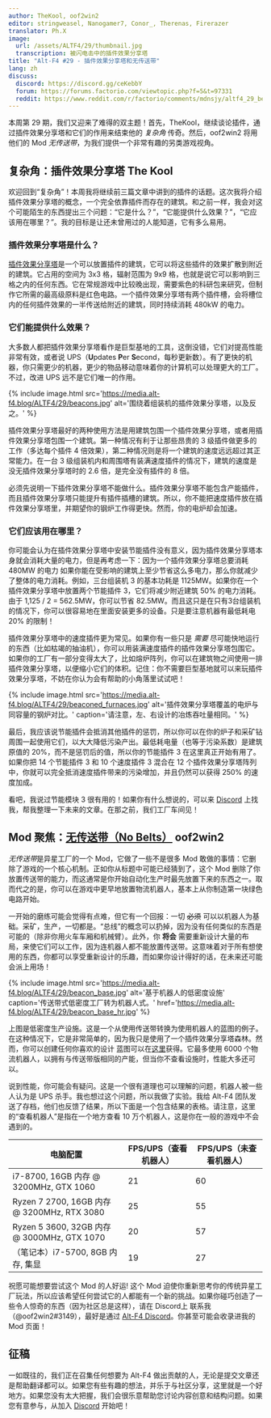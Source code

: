 ```yaml
---
author: TheKool, oof2win2
editor: stringweasel, Nanogamer7, Conor_, Therenas, Firerazer
translator: Ph.X
image:
  url: /assets/ALTF4/29/thumbnail.jpg
  transcription: 被闪电击中的插件效果分享塔
title: "Alt-F4 #29 - 插件效果分享塔和无传送带"
lang: zh
discuss:
  discord: https://discord.gg/ceKebbY
  forum: https://forums.factorio.com/viewtopic.php?f=5&t=97331
  reddit: https://www.reddit.com/r/factorio/comments/mdnsjy/altf4_29_beacons_and_not_belts/
---
```


本周第 29 期，我们又迎来了难得的双主题！首先，TheKool，继续谈论插件，通过插件效果分享塔和它们的作用来结束他的 *复杂角* 传奇。然后，oof2win2 将用他们的 Mod *无传送带*，为我们提供一个非常有趣的另类游戏视角。

## 复杂角：插件效果分享塔 <author>The Kool</author>

欢迎回到“复杂角”！本周我将继续前三篇文章中讲到的插件的话题。这次我将介绍插件效果分享塔的概念，一个完全依靠插件而存在的建筑。和之前一样，我会对这个可能陌生的东西提出三个问题：“它是什么？”，“它能提供什么效果？”，“它应该用在哪里？”。我的目标是让还未曾用过的人能知道，它有多么易用。

### 插件效果分享塔是什么？

[插件效果分享塔](https://wiki.factorio.com/Beacon/zh)是一个可以放置插件的建筑，它可以将这些插件的效果扩散到附近的建筑。它占用的空间为 3x3 格，辐射范围为 9x9 格，也就是说它可以影响到三格之内的任何东西。它在常规游戏中比较晚出现，需要紫色的科研包来研究，但制作它所需的最高级原料是红色电路。一个插件效果分享塔有两个插件槽，会将槽位内的任何插件效果的一半传送给附近的建筑，同时持续消耗 480kW 的电力。

### 它们能提供什么效果？

大多数人都把插件效果分享塔看作是巨型基地的工具，这倒没错，它们对提高性能非常有效，或者说 UPS（**U**pdates **P**er **S**econd，每秒更新数）。有了更快的机器，你只需更少的机器，更少的物品移动意味着你的计算机可以处理更大的工厂。不过，改进 UPS 远不是它们唯一的作用。

{% include image.html src='https://media.alt-f4.blog/ALTF4/29/beacons.jpg' alt='围绕着组装机的插件效果分享塔，以及反之。' %}

插件效果分享塔最好的两种使用方法是用建筑包围一个插件效果分享塔，或者用插件效果分享塔包围一个建筑。第一种情况有利于让那些昂贵的 3 级插件做更多的工作（多达每个插件 4 倍效果），第二种情况则是将一个建筑的速度远远超过其正常能力。在一台 3 级组装机内和周围塔有装满速度插件的情况下，建筑的速度是没无插件效果分享塔时的 2.6 倍，是完全没有插件的 8 倍。

必须先说明一下插件效果分享塔不能做什么。插件效果分享塔不能包含产能插件，而且插件效果分享塔只能提升有插件插槽的建筑。所以，你不能把速度插件放在插件效果分享塔里，并期望你的钢炉工作得更快。然而，你的电炉却会加速。

### 它们应该用在哪里？

你可能会认为在插件效果分享塔中安装节能插件没有意义，因为插件效果分享塔本身就会消耗大量的电力，但是再考虑一下：因为一个插件效果分享塔总要消耗 480MW 的电力 如果你能在受影响的建筑上至少节省这么多电力，那么你就减少了整体的电力消耗。例如，三台组装机 3 的基本功耗是 1125MW。如果你在一个插件效果分享塔中放置两个节能插件 3，它们将减少附近建筑 50% 的电力消耗。由于 1,125 / 2 = 562.5MW，你可以节省 82.5MW。而且这只是在只有3台组装机的情况下，你可以很容易地在里面安装更多的设备。只是要注意机器有最低耗电 20% 的限制！

插件效果分享塔中的速度插件更为常见。如果你有一些只是 *需要* 尽可能快地运行的东西（比如枯竭的抽油机），你可以用装满速度插件的插件效果分享塔包围它。如果你的工厂有一部分变得太大了，比如熔炉阵列，你可以在建筑物之间使用一排插件效果分享塔，以便缩小它们的体积。记住：你不需要巨型基地就可以来玩插件效果分享塔，不妨在你认为会有帮助的小角落里试试吧！

{% include image.html src='https://media.alt-f4.blog/ALTF4/29/beaconed_furnaces.jpg' alt='插件效果分享塔覆盖的电炉与同容量的钢炉对比。' caption='请注意，左、右设计的冶炼吞吐量相同。' %}

最后，我应该说节能插件会抵消其他插件的惩罚，所以你可以在你的炉子和采矿钻周围一起使用它们，以大大降低污染产出。最低耗电量（也等于污染系数）是建筑原值的 20%，而不是惩罚后的值，所以你的节能插件 3 在这里真正开始有用了。如果你把 14 个节能插件 3 和 10 个速度插件 3 混合在 12 个插件效果分享塔阵列中，你就可以完全抵消速度插件带来的污染增加，并且仍然可以获得 250% 的速度加成。

看吧，我说过节能模块 3 很有用的！如果你有什么想说的，可以来 [Discord](https://discord.gg/AsXAwyV) 上找我，帮我整理一下未来的文章。在那之前，我们工厂车间见！

## Mod 聚焦：[无传送带（No Belts）](https://mods.factorio.com/mod/no-belts) <author>oof2win2</author>

*无传送带*是异星工厂的一个 Mod，它做了一些不是很多 Mod 敢做的事情：它删除了游戏的一个核心机制。正如你从标题中可能已经猜到了，这个 Mod 删除了你放置传送带的能力，而这通常是你开始自动化生产时最先放置下来的东西之一。取而代之的是，你可以在游戏中更早地放置物流机器人，基本上从你制造第一块绿色电路开始。

一开始的磨练可能会觉得有点难，但它有一个回报：一切 ~~必须~~ 可以以机器人为基础。采矿，生产，一切都是。“总线”的概念可以扔掉，因为没有任何类似的东西是可能的（除非你用火车车厢和机械臂）。此外，你 **将会** 需要重新设计大量的布局，来使它们可以工作，因为连机器人都不能放置传送带。这意味着对于所有想使用的东西，你都可以享受重新设计的乐趣，而如果你设计得好的话，在未来还可能会派上用场！

{% include image.html src='https://media.alt-f4.blog/ALTF4/29/beacon_base.jpg' alt='基于机器人的低密度设施' caption='传送带式低密度工厂转为机器人式。' href='https://media.alt-f4.blog/ALTF4/29/beacon_base_hr.jpg' %}

上图是低密度生产设施。这是一个从使用传送带转换为使用机器人的蓝图的例子。在这种情况下，它是非常简单的，因为我只是使用了一个插件效果分享塔森林。然而，你可以创建任何你喜欢的设计 蓝图可以在[这里](https://media.alt-f4.blog/ALTF4/29/blueprint.txt)获得。它最多使用 6000 个物流机器人，以拥有与传送带版相同的产能，但当你不查看设施时，性能大多还可以。

说到性能，你可能会有疑问。这是一个很有道理也可以理解的问题，机器人被一些人认为是 UPS 杀手。我也想过这个问题，所以我做了实验。我给 Alt-F4 团队发送了存档，他们也反馈了结果，所以下面是一个包含结果的表格。请注意，这里的“查看机器人”是指在一个地方查看 10 万个机器人，这是你在一般的游戏中不会遇到的。

| 电脑配置                                    | FPS/UPS（查看机器人） | FPS/UPS（未查看机器人）|
|--------------------------------------------|----------------------|-----------------------|
| i7-8700, 16GB 内存 @ 3200MHz, GTX 1060      | 21                  | 60                    |
| Ryzen 7 2700, 16GB 内存 @ 3200MHz, RTX 3080 | 25                  | 55                    |
| Ryzen 5 3600, 32GB 内存 @ 3000MHz, GTX 1070 | 20                  | 57                    |
| （笔记本）i7-5700, 8GB 内存, 集显            | 19                  | 27                    |

祝愿可能想要尝试这个 Mod 的人好运! 这个 Mod 迫使你重新思考你的传统异星工厂玩法，所以应该希望任何尝试它的人都能有一个新的挑战。如果你碰巧创造了一些令人惊奇的东西（因为社区总是这样），请在 Discord上 联系我（@oof2win2#3149），最好是通过 [Alt-F4 Discord](https://discord.gg/ceKebbY)。你甚至可能会收录进我的 Mod 页面！

## 征稿

一如既往的，我们正在召集任何想要为 Alt-F4 做出贡献的人，无论是提交文章还是帮助翻译都可以。如果您有些有趣的想法，并乐于与社区分享，这里就是一个好地方。如果您没有太大把握，我们会很乐意帮助您讨论内容创意和结构问题。如果您有意参与，从加入 [Discord](https://discord.gg/nxnCFkb) 开始吧！
